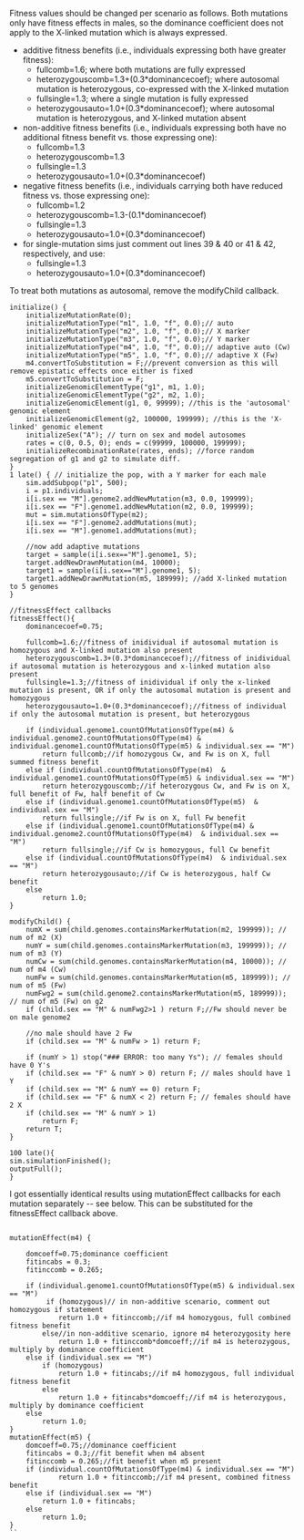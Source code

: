 Fitness values should be changed per scenario as follows. Both mutations only have fitness effects in males, so the dominance coefficient does not apply to the X-linked mutation which is always expressed.
- additive fitness benefits (i.e., individuals expressing both have greater fitness):
	 - fullcomb=1.6; where both mutations are fully expressed
	 - heterozygouscomb=1.3+(0.3*dominancecoef); where autosomal mutation is heterozygous, co-expressed with the X-linked mutation
	 - fullsingle=1.3; where a single mutation is fully expressed
	 - heterozygousauto=1.0+(0.3*dominancecoef); where autosomal mutation is heterozygous, and X-linked mutation absent
- non-additive fitness benefits (i.e., individuals expressing both have no additional fitness benefit vs. those expressing one):
	 - fullcomb=1.3
	 - heterozygouscomb=1.3
	 - fullsingle=1.3
	 - heterozygousauto=1.0+(0.3*dominancecoef)
- negative fitness benefits (i.e., individuals carrying both have reduced fitness vs. those expressing one):
	 - fullcomb=1.2
	 - heterozygouscomb=1.3-(0.1*dominancecoef)
	 - fullsingle=1.3
	 - heterozygousauto=1.0+(0.3*dominancecoef)
- for single-mutation sims just comment out lines 39 & 40 or 41 & 42, respectively, and use:
	- fullsingle=1.3
 	- heterozygousauto=1.0+(0.3*dominancecoef)

To treat both mutations as autosomal, remove the modifyChild callback.
```
initialize() {
	initializeMutationRate(0);
	initializeMutationType("m1", 1.0, "f", 0.0);// auto
	initializeMutationType("m2", 1.0, "f", 0.0);// X marker
	initializeMutationType("m3", 1.0, "f", 0.0);// Y marker
	initializeMutationType("m4", 1.0, "f", 0.0);// adaptive auto (Cw)
	initializeMutationType("m5", 1.0, "f", 0.0);// adaptive X (Fw)
	m4.convertToSubstitution = F;//prevent conversion as this will remove epistatic effects once either is fixed
	m5.convertToSubstitution = F;
	initializeGenomicElementType("g1", m1, 1.0); 
	initializeGenomicElementType("g2", m2, 1.0); 
	initializeGenomicElement(g1, 0, 99999);	//this is the 'autosomal' genomic element  
	initializeGenomicElement(g2, 100000, 199999); //this is the 'X-linked' genomic element 
	initializeSex("A"); // turn on sex and model autosomes
	rates = c(0, 0.5, 0); ends = c(99999, 100000, 199999);
	initializeRecombinationRate(rates, ends); //force random segregation of g1 and g2 to simulate diff.
}
1 late() { // initialize the pop, with a Y marker for each male 
	sim.addSubpop("p1", 500);
	i = p1.individuals;
	i[i.sex == "M"].genome2.addNewMutation(m3, 0.0, 199999);
	i[i.sex == "F"].genome1.addNewMutation(m2, 0.0, 199999);
	mut = sim.mutationsOfType(m2);
	i[i.sex == "F"].genome2.addMutations(mut);
	i[i.sex == "M"].genome1.addMutations(mut);
	
	//now add adaptive mutations
	target = sample(i[i.sex=="M"].genome1, 5);
	target.addNewDrawnMutation(m4, 10000);
	target1 = sample(i[i.sex=="M"].genome1, 5);
	target1.addNewDrawnMutation(m5, 189999); //add X-linked mutation to 5 genomes
}

//fitnessEffect callbacks
fitnessEffect(){
	dominancecoef=0.75;

	fullcomb=1.6;//fitness of inidividual if autosomal mutation is homozygous and X-linked mutation also present
	heterozygouscomb=1.3+(0.3*dominancecoef);//fitness of inidividual if autosomal mutation is heterozygous and x-linked mutation also present
	fullsingle=1.3;//fitness of inidividual if only the x-linked mutation is present, OR if only the autosomal mutation is present and homozygous
	heterozygousauto=1.0+(0.3*dominancecoef);//fitness of individual if only the autosomal mutation is present, but heterozygous
	
	if (individual.genome1.countOfMutationsOfType(m4) & individual.genome2.countOfMutationsOfType(m4) & individual.genome1.countOfMutationsOfType(m5) & individual.sex == "M")
		return fullcomb;//if homozygous Cw, and Fw is on X, full summed fitness benefit
	else if (individual.countOfMutationsOfType(m4)  & individual.genome1.countOfMutationsOfType(m5) & individual.sex == "M") 
		return heterozygouscomb;//if heterozygous Cw, and Fw is on X, full benefit of Fw, half benefit of Cw
	else if (individual.genome1.countOfMutationsOfType(m5)  & individual.sex == "M")
		return fullsingle;//if Fw is on X, full Fw benefit
	else if (individual.genome1.countOfMutationsOfType(m4) & individual.genome2.countOfMutationsOfType(m4)  & individual.sex == "M")
		return fullsingle;//if Cw is homozygous, full Cw benefit
	else if (individual.countOfMutationsOfType(m4)  & individual.sex == "M")
		return heterozygousauto;//if Cw is heterozygous, half Cw benefit
	else
		return 1.0;	
}

modifyChild() {
	numX = sum(child.genomes.containsMarkerMutation(m2, 199999)); // num of m2 (X)
	numY = sum(child.genomes.containsMarkerMutation(m3, 199999)); // num of m3 (Y)
	numCw = sum(child.genomes.containsMarkerMutation(m4, 10000)); // num of m4 (Cw)
	numFw = sum(child.genomes.containsMarkerMutation(m5, 189999)); // num of m5 (Fw)
	numFwg2 = sum(child.genome2.containsMarkerMutation(m5, 189999)); // num of m5 (Fw) on g2
	if (child.sex == "M" & numFwg2>1 ) return F;//Fw should never be on male genome2
	
	//no male should have 2 Fw
	if (child.sex == "M" & numFw > 1) return F;
	
	if (numY > 1) stop("### ERROR: too many Ys"); // females should have 0 Y's 
	if (child.sex == "F" & numY > 0) return F; // males should have 1 Y 
	if (child.sex == "M" & numY == 0) return F;
	if (child.sex == "F" & numX < 2) return F; // females should have 2 X 
	if (child.sex == "M" & numY > 1)
		return F;
	return T;
}

100 late(){
sim.simulationFinished();
outputFull();
}
```
I got essentially identical results using mutationEffect callbacks for each mutation separately -- see below. This can be substituted for the fitnessEffect callback above.
```

mutationEffect(m4) {
	
	domcoeff=0.75;dominance coefficient
	fitincabs = 0.3;
	fitinccomb = 0.265;
	
	if (individual.genome1.countOfMutationsOfType(m5) & individual.sex == "M")
		 if (homozygous)// in non-additive scenario, comment out homozygous if statement
			return 1.0 + fitinccomb;//if m4 homozygous, full combined fitness benefit
		else//in non-additive scenario, ignore m4 heterozygosity here
			return 1.0 + fitinccomb*domcoeff;//if m4 is heterozygous, multiply by dominance coefficient
	else if (individual.sex == "M")
		if (homozygous)
			return 1.0 + fitincabs;//if m4 homozygous, full individual fitness benefit
		else
			return 1.0 + fitincabs*domcoeff;//if m4 is heterozygous, multiply by dominance coefficient
	else
		return 1.0;
}
mutationEffect(m5) {
	domcoeff=0.75;//dominance coefficient	
	fitincabs = 0.3;//fit benefit when m4 absent
	fitinccomb = 0.265;//fit benefit when m5 present
	if (individual.countOfMutationsOfType(m4) & individual.sex == "M")
			return 1.0 + fitinccomb;//if m4 present, combined fitness benefit
	else if (individual.sex == "M")
		return 1.0 + fitincabs;
	else
		return 1.0;
}
``
